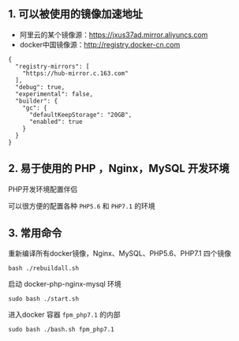 ## 1. 可以被使用的镜像加速地址

- 阿里云的某个镜像源：https://jxus37ad.mirror.aliyuncs.com
- docker中国镜像源：http://registry.docker-cn.com


```
{
  "registry-mirrors": [
    "https://hub-mirror.c.163.com"
  ],
  "debug": true,
  "experimental": false,
  "builder": {
    "gc": {
      "defaultKeepStorage": "20GB",
      "enabled": true
    }
  }
}
```

## 2. 易于使用的 PHP ，Nginx，MySQL 开发环境

PHP开发环境配置伴侣

可以很方便的配置各种 `PHP5.6` 和 `PHP7.1` 的环境

## 3. 常用命令

重新编译所有docker镜像，Nginx、MySQL、PHP5.6、PHP7.1 四个镜像

```
bash ./rebuildall.sh
```


启动 docker-php-nginx-mysql 环境

```
sudo bash ./start.sh
```

进入docker 容器 `fpm_php7.1` 的内部

```
sudo bash ./bash.sh fpm_php7.1
```

